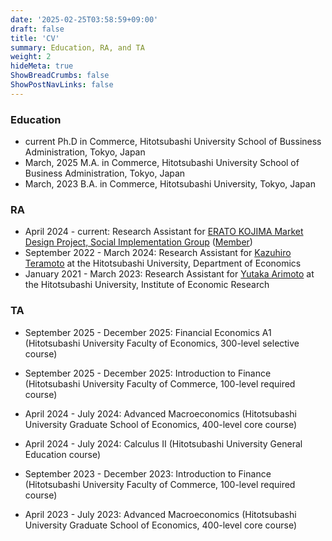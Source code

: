 ```yaml
---
date: '2025-02-25T03:58:59+09:00'
draft: false
title: 'CV'
summary: Education, RA, and TA
weight: 2
hideMeta: true
ShowBreadCrumbs: false
ShowPostNavLinks: false
---
```


### Education
- current Ph.D in Commerce, Hitotsubashi University School of Bussiness Administration, Tokyo, Japan
- March, 2025 M.A. in Commerce, Hitotsubashi University School of Business Administration, Tokyo, Japan
- March, 2023 B.A. in Commerce, Hitotsubashi University, Tokyo, Japan

### RA
- April 2024 - current: Research Assistant for [ERATO KOJIMA Market Design Project, Social Implementation Group](https://www.jst.go.jp/erato/kojima/en/index.html) ([Member](https://www.jst.go.jp/erato/kojima/en/member/index.html))
- September 2022 - March 2024: Research Assistant for [Kazuhiro Teramoto](https://sites.google.com/view/kazuhiroteramoto/home) at the Hitotsubashi University, Department of Economics
- January 2021 - March 2023: Research Assistant for [Yutaka Arimoto](https://sites.google.com/site/yutakaarimoto/home) at the Hitotsubashi University, Institute of Economic Research

### TA
- September 2025 - December 2025: Financial Economics A1 (Hitotsubashi University Faculty of Economics, 300-level selective course)
- September 2025 - December 2025: Introduction to Finance (Hitotsubashi University Faculty of Commerce, 100-level required course)

- April 2024 - July 2024: Advanced Macroeconomics (Hitotsubashi University Graduate School of Economics, 400-level core course)
- April 2024 - July 2024: Calculus II (Hitotsubashi University General Education course)

- September 2023 - December 2023: Introduction to Finance (Hitotsubashi University Faculty of Commerce, 100-level required course)

- April 2023 - July 2023: Advanced Macroeconomics (Hitotsubashi University Graduate School of Economics, 400-level core course)


